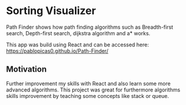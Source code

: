 # Sorting Visualizer
Path Finder shows how path finding algorithms 
such as Breadth-first search, Depth-first search, dijkstra algorithm and a* works.

This app was build using React and can be accessed here: https://pablopicas0.github.io/Path-Finder/

## Motivation
Further improvement my skills with React and also learn some more advanced algorithms.
This project was great for furthermore algorithms skills improvement by teaching some concepts like stack or queue.
